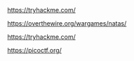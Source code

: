 
https://tryhackme.com/

https://overthewire.org/wargames/natas/

https://tryhackme.com/

https://picoctf.org/
